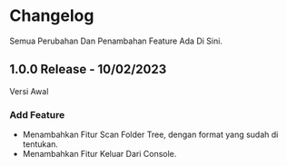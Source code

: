 # Changelog

Semua Perubahan Dan Penambahan Feature Ada Di Sini.

## 1.0.0 Release - 10/02/2023

Versi Awal

### Add Feature
- Menambahkan Fitur Scan Folder Tree, dengan format yang sudah di tentukan.
- Menambahkan Fitur Keluar Dari Console.